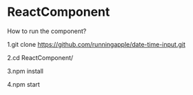 # ReactComponent  

How to run the component?  

1.git clone https://github.com/runningapple/date-time-input.git

2.cd ReactComponent/  

3.npm install  

4.npm start  
